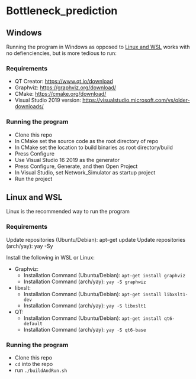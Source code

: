 # Bottleneck_prediction

## Windows
Running the program in Windows as opposed to [Linux and WSL](https://github.com/SW6-g11/Bottleneck_prediction/edit/main/README.md#linux-and-wsl) works with no defienciencies, but is more tedious to run:
### Requirements
- QT Creator: https://www.qt.io/download
- Graphviz: https://graphviz.org/download/
- CMake: https://cmake.org/download/
- Visual Studio 2019 version: https://visualstudio.microsoft.com/vs/older-downloads/

### Running the program
- Clone this repo
- In CMake set the source code as the root directory of repo
- In CMake set the location to build binaries as root directory/build
- Press Configure
- Use Visual Studio 16 2019 as the generator
- Press Configure, Generate, and then Open Project
- In Visual Studio, set Network_Simulator as startup project
- Run the project

## Linux and WSL
Linux is the recommended way to run the program
### Requirements
Update repositories (Ubuntu/Debian): apt-get update
Update repositories (arch/yay): yay -Sy

Install the following in WSL or Linux:
- Graphviz:
  - Installation Command (Ubuntu/Debian): ```apt-get install graphviz```
  - Installation Command (arch/yay): ```yay -S graphwiz``` 
- libxslt:
  - Installation Command (Ubuntu/Debian): ```apt-get install libxslt1-dev```
  - Installation Command (arch/yay): ```yay -S libxslt1```
- QT:
  - Installation Command (Ubuntu/Debian): ```apt-get install qt6-default```
  - Installation Command (arch/yay): ```yay -S qt6-base```
### Running the program
- Clone this repo
- ```cd``` into the repo
- run ```./buildAndRun.sh```
